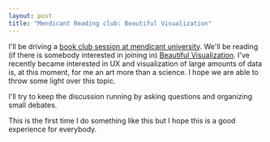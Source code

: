 ```yaml
---
layout: post
title: "Mendicant Reading club: Beautiful Visualization"
---
```


I'll be driving a [book club session at mendicant university](http://forum.mendicantuniversity.org/discussion/21/reading-club-beautiful-visualization). 
We'll be reading (if there is somebody interested in joining in)
[Beautiful Visualization](http://shop.oreilly.com/product/0636920000617.do). I've
recently became interested in UX and visualization of large amounts of data is,
at this moment, for me an art more than a science. I hope we are able to throw
some light over this topic. 

I'll try to keep the discussion running by asking questions and organizing small
debates. 

This is the first time I do something like this but I hope this is a good
experience for everybody. 
